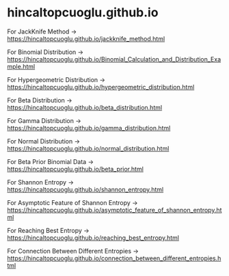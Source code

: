 <script type="text/javascript" async
  src="https://cdnjs.cloudflare.com/ajax/libs/mathjax/2.7.7/MathJax.js?config=TeX-MML-AM_CHTML">
</script>
# hincaltopcuoglu.github.io
For JackKnife Method -> https://hincaltopcuoglu.github.io/jackknife_method.html

For Binomial Distribution -> https://hincaltopcuoglu.github.io/Binomial_Calculation_and_Distribution_Example.html

For Hypergeometric Distribution -> https://hincaltopcuoglu.github.io/hypergeometric_distribution.html

For Beta Distribution -> https://hincaltopcuoglu.github.io/beta_distribution.html

For Gamma Distribution -> https://hincaltopcuoglu.github.io/gamma_distribution.html

For Normal Distribution -> https://hincaltopcuoglu.github.io/normal_distribution.html

For Beta Prior Binomial Data -> https://hincaltopcuoglu.github.io/beta_prior.html

For Shannon Entropy -> https://hincaltopcuoglu.github.io/shannon_entropy.html

For Asymptotic Feature of Shannon Entropy -> https://hincaltopcuoglu.github.io/asymptotic_feature_of_shannon_entropy.html

For Reaching Best Entropy -> https://hincaltopcuoglu.github.io/reaching_best_entropy.html

For Connection Between Different Entropies -> https://hincaltopcuoglu.github.io/connection_between_different_entropies.html
